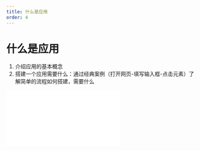 ```yaml
---
title: 什么是应用
order: 4
---
```

# 什么是应用

  1. 介绍应用的基本概念
  2. 搭建一个应用需要什么：通过经典案例（打开网页-填写输入框-点击元素）了解简单的流程如何搭建，需要什么

<iframe class="w-full aspect-video" src="//player.bilibili.com/player.html?isOutside=true&aid=114390313473682&bvid=BV167LvzQEM8&cid=29579018341&p=1" scrolling="no" border="0" frameborder="no" framespacing="0" allowfullscreen="true"></iframe>

